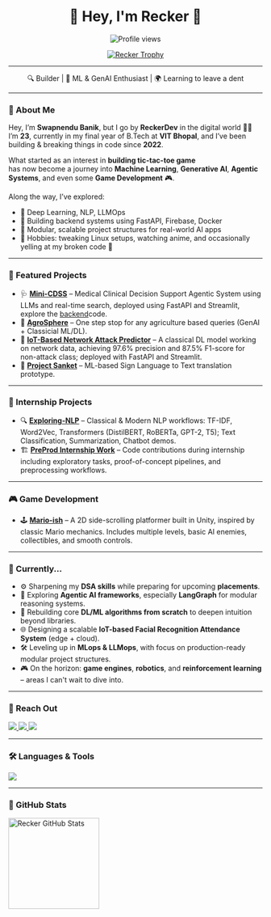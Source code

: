<h1 align="center">🌟 Hey, I'm <strong>Recker</strong> 🚀</h1>
<p align="center">
  <img src="https://komarev.com/ghpvc/?username=Recker-Dev&label=Profile%20views&color=0e75b6&style=flat" alt="Profile views" />
</p>

<p align="center">
  <a href="https://github.com/ryo-ma/github-profile-trophy">
    <img src="https://github-profile-trophy.vercel.app/?username=Recker-Dev&theme=tokyonight&margin-w=15&margin-h=15" alt="Recker Trophy" />
  </a>
</p>

---

<p align="center">
  🔍 Builder | 🧠 ML & GenAI Enthusiast | 🌍 Learning to leave a dent
</p>

---

### 💫 About Me

Hey, I’m **Swapnendu Banik**, but I go by **ReckerDev** in the digital world 🧑‍💻  
I’m **23**, currently in my final year of B.Tech at **VIT Bhopal**, and I’ve been building & breaking things in code since **2022**.

What started as an interest in **building tic-tac-toe game**  
has now become a journey into **Machine Learning**, **Generative AI**, **Agentic Systems**, and even some **Game Development** 🎮.

Along the way, I’ve explored:
- 🤖 Deep Learning, NLP, LLMOps
- 🧱 Building backend systems using FastAPI, Firebase, Docker
- 🧠 Modular, scalable project structures for real-world AI apps
- 🧩 Hobbies: tweaking Linux setups, watching anime, and occasionally yelling at my broken code 😤

---

### 🌟 Featured Projects

- 🩺 [**Mini-CDSS**](https://github.com/Recker-Dev/Mini-CDSS-Streamlit-Frontend) – Medical Clinical Decision Support Agentic System using LLMs and real-time search, deployed using FastAPI and Streamlit, explore the [backend](https://github.com/Recker-Dev/Mini-CDSS-FastAPI)code.
- 🌿 [**AgroSphere**](https://github.com/Recker-Dev/AgroSphere-FastAPI) – One step stop for any agriculture based queries (GenAI + Classicial ML/DL). 
- 🚨 [**IoT-Based Network Attack Predictor**](https://github.com/Recker-Dev/IOT-Healthcare-Network-Traffic-Attack-Predictor) – A classical DL model working on network data, achieving 97.6% precision and 87.5% F1-score for non-attack class; deployed with FastAPI and Streamlit.
- 🔬 [**Project Sanket**](https://github.com/Recker-Dev/Project-Sanket) – ML-based Sign Language to Text translation prototype.

---

### 🧪 Internship Projects

- 🔍 [**Exploring-NLP**](https://github.com/Recker-Dev/Exploring-NLP) – Classical & Modern NLP workflows: TF-IDF, Word2Vec, Transformers (DistilBERT, RoBERTa, GPT-2, T5); Text Classification, Summarization, Chatbot demos.
- 🏗️ [**PreProd Internship Work**](https://github.com/Recker-Dev/PreProd-Internship-Work) – Code contributions during internship including exploratory tasks, proof-of-concept pipelines, and preprocessing workflows.

---

### 🎮 Game Development

- 🕹️ [**Mario-ish**](https://reckerdev.itch.io/mario-ish) – A 2D side-scrolling platformer built in Unity, inspired by classic Mario mechanics. Includes multiple levels, basic AI enemies, collectibles, and smooth controls.

---

### 🚧 Currently...

- ⚙️ Sharpening my **DSA skills** while preparing for upcoming **placements**.
- 🧠 Exploring **Agentic AI frameworks**, especially **LangGraph** for modular reasoning systems.
- 🔧 Rebuilding core **DL/ML algorithms from scratch** to deepen intuition beyond libraries.
- 🌐 Designing a scalable **IoT-based Facial Recognition Attendance System** (edge + cloud).
- 🛠️ Leveling up in **MLops & LLMops**, with focus on production-ready modular project structures.
- 🎮 On the horizon: **game engines**, **robotics**, and **reinforcement learning** – areas I can't wait to dive into.


---

### 💌 Reach Out

<p>
  <a href="mailto:reckerdev@gmail.com">
    <img src="https://img.shields.io/badge/Gmail-D14836?style=for-the-badge&logo=gmail&logoColor=white" />
  </a>
  <a href="https://github.com/Recker-Dev">
    <img src="https://img.shields.io/badge/GitHub-100000?style=for-the-badge&logo=github&logoColor=white" />
  </a>
  <a href="https://kaggle.com/reckerdev">
    <img src="https://img.shields.io/badge/Kaggle-20BEFF?style=for-the-badge&logo=kaggle&logoColor=white" />
  </a>
</p>

---

### 🛠️ Languages & Tools

<p align="left">
  <img src="https://skillicons.dev/icons?i=py,cpp,java,mongodb,postgresql,git,docker,pytorch,opencv,pandas,postman,unity&perline=8" />
</p>

---

### 🌟 GitHub Stats

<p>
  <img align="center" height="180em" src="https://github-readme-stats.vercel.app/api?username=Recker-Dev&show_icons=true&locale=en&theme=tokyonight" alt="Recker GitHub Stats" />
</p>
